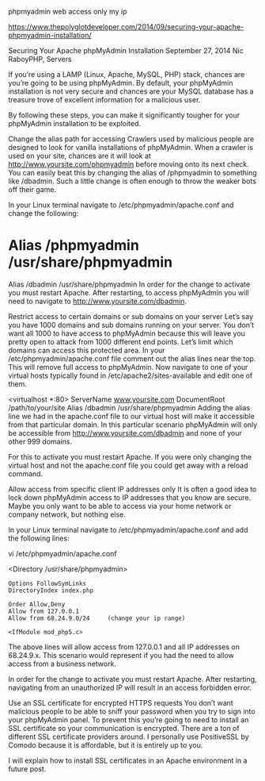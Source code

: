 phpmyadmin web access only my ip




https://www.thepolyglotdeveloper.com/2014/09/securing-your-apache-phpmyadmin-installation/


Securing Your Apache phpMyAdmin Installation
September 27, 2014 Nic RaboyPHP, Servers
    
If you’re using a LAMP (Linux, Apache, MySQL, PHP) stack, chances are you’re going to be using phpMyAdmin. By default, your phpMyAdmin installation is not very secure and chances are your MySQL database has a treasure trove of excellent information for a malicious user.

By following these steps, you can make it significantly tougher for your phpMyAdmin installation to be exploited.

Change the alias path for accessing
Crawlers used by malicious people are designed to look for vanilla installations of phpMyAdmin. When a crawler is used on your site, chances are it will look at http://www.yoursite.com/phpmyadmin before moving onto its next check. You can easily beat this by changing the alias of /phpmyadmin to something like /dbadmin. Such a little change is often enough to throw the weaker bots off their game.


 
In your Linux terminal navigate to /etc/phpmyadmin/apache.conf and change the following:

# Alias /phpmyadmin /usr/share/phpmyadmin
Alias /dbadmin /usr/share/phpmyadmin
In order for the change to activate you must restart Apache. After restarting, to access phpMyAdmin you will need to navigate to http://www.yoursite.com/dbadmin.

Restrict access to certain domains or sub domains on your server
Let’s say you have 1000 domains and sub domains running on your server. You don’t want all 1000 to have access to phpMyAdmin because this will leave you pretty open to attack from 1000 different end points. Let’s limit which domains can access this protected area. In your /etc/phpmyadmin/apache.conf file comment out the alias lines near the top. This will remove full access to phpMyAdmin. Now navigate to one of your virtual hosts typically found in /etc/apache2/sites-available and edit one of them.

<virtualhost *:80>
    ServerName www.yoursite.com
    DocumentRoot /path/to/your/site
    Alias /dbadmin /usr/share/phpmyadmin
</virtualhost>
Adding the alias line we had in the apache.conf file to our virtual host will make it accessible from that particular domain. In this particular scenario phpMyAdmin will only be accessible from http://www.yoursite.com/dbadmin and none of your other 999 domains.

For this to activate you must restart Apache. If you were only changing the virtual host and not the apache.conf file you could get away with a reload command.

Allow access from specific client IP addresses only
It is often a good idea to lock down phpMyAdmin access to IP addresses that you know are secure. Maybe you only want to be able to access via your home network or company network, but nothing else.

In your Linux terminal navigate to /etc/phpmyadmin/apache.conf and add the following lines:

vi /etc/phpmyadmin/apache.conf

<Directory /usr/share/phpmyadmin>

    Options FollowSymLinks
    DirectoryIndex index.php

    Order Allow,Deny
    Allow from 127.0.0.1
    Allow from 68.24.9.0/24     (change your ip range)

    <IfModule mod_php5.c>
The above lines will allow access from 127.0.0.1 and all IP addresses on 68.24.9.x. This scenario would represent if you had the need to allow access from a business network.

In order for the change to activate you must restart Apache. After restarting, navigating from an unauthorized IP will result in an access forbidden error.

Use an SSL certificate for encrypted HTTPS requests
You don’t want malicious people to be able to sniff your password when you try to sign into your phpMyAdmin panel. To prevent this you’re going to need to install an SSL certificate so your communication is encrypted. There are a ton of different SSL certificate providers around. I personally use PositiveSSL by Comodo because it is affordable, but it is entirely up to you.

I will explain how to install SSL certificates in an Apache environment in a future post.





